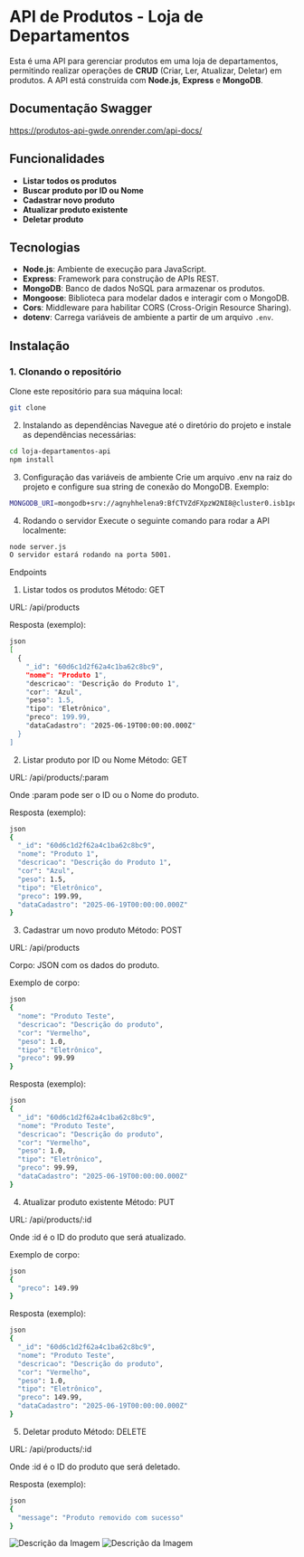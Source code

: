 # API de Produtos - Loja de Departamentos

Esta é uma API para gerenciar produtos em uma loja de departamentos, permitindo realizar operações de **CRUD** (Criar, Ler, Atualizar, Deletar) em produtos. A API está construída com **Node.js**, **Express** e **MongoDB**.

## Documentação Swagger 
https://produtos-api-gwde.onrender.com/api-docs/

## Funcionalidades

- **Listar todos os produtos**
- **Buscar produto por ID ou Nome**
- **Cadastrar novo produto**
- **Atualizar produto existente**
- **Deletar produto**

## Tecnologias

- **Node.js**: Ambiente de execução para JavaScript.
- **Express**: Framework para construção de APIs REST.
- **MongoDB**: Banco de dados NoSQL para armazenar os produtos.
- **Mongoose**: Biblioteca para modelar dados e interagir com o MongoDB.
- **Cors**: Middleware para habilitar CORS (Cross-Origin Resource Sharing).
- **dotenv**: Carrega variáveis de ambiente a partir de um arquivo `.env`.

## Instalação

### 1. Clonando o repositório

Clone este repositório para sua máquina local:

```bash
git clone
```

2. Instalando as dependências
Navegue até o diretório do projeto e instale as dependências necessárias:

```bash
cd loja-departamentos-api
npm install
```

3. Configuração das variáveis de ambiente
Crie um arquivo .env na raiz do projeto e configure sua string de conexão do MongoDB. Exemplo:

```bash
MONGODB_URI=mongodb+srv://agnyhhelena9:BfCTVZdFXpzW2NI8@cluster0.isb1pq1.mongodb.net/
```

4. Rodando o servidor
Execute o seguinte comando para rodar a API localmente:

```bash
node server.js
O servidor estará rodando na porta 5001.
```

Endpoints
1. Listar todos os produtos
Método: GET

URL: /api/products

Resposta (exemplo):

```bash
json
[
  {
    "_id": "60d6c1d2f62a4c1ba62c8bc9",
    "nome": "Produto 1",
    "descricao": "Descrição do Produto 1",
    "cor": "Azul",
    "peso": 1.5,
    "tipo": "Eletrônico",
    "preco": 199.99,
    "dataCadastro": "2025-06-19T00:00:00.000Z"
  }
]
```

2. Listar produto por ID ou Nome
Método: GET

URL: /api/products/:param

Onde :param pode ser o ID ou o Nome do produto.

Resposta (exemplo):

```bash
json
{
  "_id": "60d6c1d2f62a4c1ba62c8bc9",
  "nome": "Produto 1",
  "descricao": "Descrição do Produto 1",
  "cor": "Azul",
  "peso": 1.5,
  "tipo": "Eletrônico",
  "preco": 199.99,
  "dataCadastro": "2025-06-19T00:00:00.000Z"
}
```

3. Cadastrar um novo produto
Método: POST

URL: /api/products

Corpo: JSON com os dados do produto.

Exemplo de corpo:

```bash
json
{
  "nome": "Produto Teste",
  "descricao": "Descrição do produto",
  "cor": "Vermelho",
  "peso": 1.0,
  "tipo": "Eletrônico",
  "preco": 99.99
}
```

Resposta (exemplo):
```bash
json
{
  "_id": "60d6c1d2f62a4c1ba62c8bc9",
  "nome": "Produto Teste",
  "descricao": "Descrição do produto",
  "cor": "Vermelho",
  "peso": 1.0,
  "tipo": "Eletrônico",
  "preco": 99.99,
  "dataCadastro": "2025-06-19T00:00:00.000Z"
}
```

4. Atualizar produto existente
Método: PUT

URL: /api/products/:id

Onde :id é o ID do produto que será atualizado.

Exemplo de corpo:

```bash
json
{
  "preco": 149.99
}
```

Resposta (exemplo):
```bash
json
{
  "_id": "60d6c1d2f62a4c1ba62c8bc9",
  "nome": "Produto Teste",
  "descricao": "Descrição do produto",
  "cor": "Vermelho",
  "peso": 1.0,
  "tipo": "Eletrônico",
  "preco": 149.99,
  "dataCadastro": "2025-06-19T00:00:00.000Z"
}
```

5. Deletar produto
Método: DELETE

URL: /api/products/:id

Onde :id é o ID do produto que será deletado.

Resposta (exemplo):
```bash
json
{
  "message": "Produto removido com sucesso"
}
```
![Descrição da Imagem](caminho/para/sua/imagem.png)
![Descrição da Imagem](caminho/para/sua/imagem.png)

